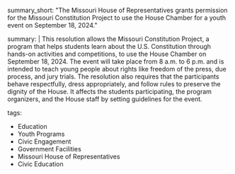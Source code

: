 summary_short: "The Missouri House of Representatives grants permission for the Missouri Constitution Project to use the House Chamber for a youth event on September 18, 2024."

summary: |
  This resolution allows the Missouri Constitution Project, a program that helps students learn about the U.S. Constitution through hands-on activities and competitions, to use the House Chamber on September 18, 2024. The event will take place from 8 a.m. to 6 p.m. and is intended to teach young people about rights like freedom of the press, due process, and jury trials. The resolution also requires that the participants behave respectfully, dress appropriately, and follow rules to preserve the dignity of the House. It affects the students participating, the program organizers, and the House staff by setting guidelines for the event.

tags:
  - Education
  - Youth Programs
  - Civic Engagement
  - Government Facilities
  - Missouri House of Representatives
  - Civic Education
